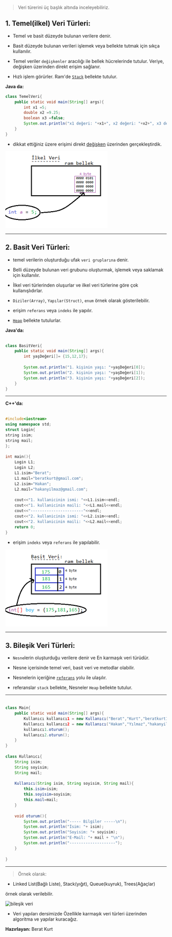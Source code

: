 >Veri türerini üç başlık altında inceleyebiliriz.

## 1. Temel(ilkel) Veri Türleri:

* Temel ve basit düzeyde bulunan verilere denir.

* Basit düzeyde bulunan verileri işlemek veya bellekte tutmak için sıkça kullanılır.

* Temel veriler `değişkenler` aracılığı ile
bellek hücrelerinde tutulur. Veriye, değişken üzerinden direkt erişim sağlanır.

* Hızlı işlem görürler. Ram'de
<abrr title="Ram'de bulunan ve hızlı erişim sağlanan bellek bölgesidir"><u>`Stack`</u></abrr> bellekte tutulur.

**Java da:**

```java
class TemelVeri{
    public static void main(String[] args){
        int x1 =5;
        double x2 =9.25;
        boolean x3 =false;
        System.out.println("x1 değeri: "+x1+", x2 değeri: "+x2+", x3 değeri: "+x3);
    }
}

```

* dikkat ettiğiniz üzere erişimi direkt <u>değişken</u> üzerinden gerçekleştirdik.

![ilkel veri](images/ilkel%20veri.png)

---

## 2. Basit Veri Türleri:

* temel verilerin oluşturduğu ufak `veri gruplarına` denir.

* Belli düzeyde bulunan veri grubunu oluşturmak, işlemek veya saklamak için kullanılır.

* İlkel veri türlerinden oluşurlar ve ilkel veri türlerine göre çok kullanışlıdırlar.

* `Diziler(Array)`, `Yapılar(Struct)`, `enum` örnek olarak gösterilebilir.

* erişim `referans` veya `indeks` ile yapılır.

* <abrr title="Ram'de bulunan ve biraz yavaş erişim sağlanan bellek bölgesidir."><u>`Heap`</u></abrr>
bellekte tutulurlar.

**Java'da:**

```java

class BasitVeri{
    public static void main(String[] args){
        int yaşDeğeri[]= {15,12,17};

        System.out.println("1. kişinin yaşı: "+yaşDeğeri[0]);
        System.out.println("2. kişinin yaşı: "+yaşDeğeri[1]);
        System.out.println("3. kişinin yaşı: "+yaşDeğeri[2]);
    }
}

```
---

**C++'da:**

```c++

#include<iostream>
using namespace std;
struct Login{
string isim;
string mail;
};

int main(){
    Login L1;
    Login L2;
    L1.isim="Berat";
    L1.mail="beratkurt@gmail.com";
    L2.isim="Hakan";
    L2.mail="hakanyilmaz@gmail.com";

    cout<<"1. kullanicinin ismi: "<<L1.isim<<endl;
    cout<<"1. kullanicinin maili: "<<L1.mail<<endl;
    cout<<"-----------------------"<<endl;
    cout<<"2. kullanicinin ismi: "<<L2.isim<<endl;
    cout<<"2. kullanicinin maili: "<<L2.mail<<endl;
    return 0;
}

```
* erişim `indeks` veya `referans` ile yapılabilir.

![basit veri](images/basit%20veri.png)

---

## 3. Bileşik Veri Türleri:

* `Nesne`lerin oluşturduğu verilere denir ve En karmaşık veri türüdür.

* Nesne içerisinde temel veri, basit veri ve metodlar olabilir.

* Nesnelerin içeriğine <abrr title="Nesnelerin veya yapıların tutulduğu bellek adresi değerini tutan değişken."><u>`referans`</u></abrr> yolu ile ulaşılır.

* referanslar `stack` bellekte, Nesneler `Heap` bellekte tutulur.

---

```java

class Main{
    public static void main(String[] args){
        Kullanıcı kullanıcı1 = new Kullanıcı("Berat","Kurt","beratkurt123@gmail.com");
        Kullanıcı kullanıcı2 = new Kullanıcı("Hakan","Yılmaz","hakanyilmaz123@gmail.com");
        kullanıcı1.oturum();
        kullanıcı2.oturun();
    }
}

class Kullanıcı{
    String isim;
    String soyisim;
    String mail;

    Kullanıcı(String isim, String soyisim, String mail){
        this.isim=isim;
        this.soyisim=soyisim;
        this.mail=mail;
    }

    void oturum(){
        System.out.println("----- Bilgiler -----\n");
        System.out.println("İsim: "+ isim);
        System.out.println("Soyisim: "+ soyisim);
        System.out.println("E-Mail: "+ mail + "\n");
        System.out.println("--------------------");
    }

}

```

---

>Örnek olarak:

* Linked List(Bağlı Liste), Stack(yığıt), Queue(kuyruk), Trees(Ağaçlar)

örnek olarak verilebilir.

![bileşik veri](images/bileşik%20veri.png)

* Veri yapıları dersimizde Özellikle karmaşık veri türleri üzerinden 
algoritma ve yapılar kuracağız.

**Hazırlayan:** Berat Kurt

